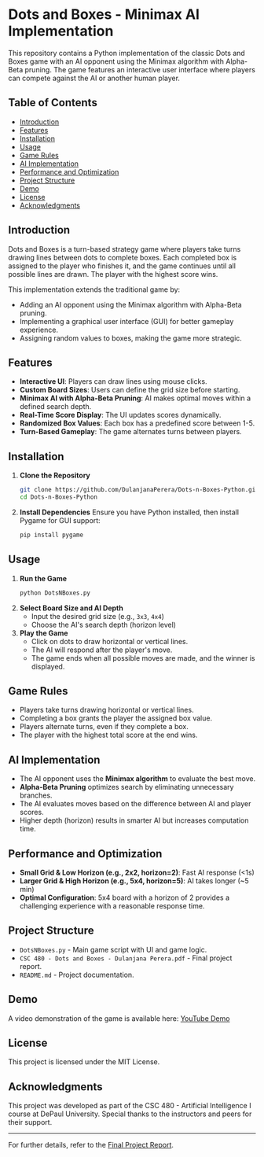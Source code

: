 # Dots and Boxes - Minimax AI Implementation

This repository contains a Python implementation of the classic Dots and Boxes game with an AI opponent using the Minimax algorithm with Alpha-Beta pruning. The game features an interactive user interface where players can compete against the AI or another human player.

## Table of Contents

- [Introduction](#introduction)
- [Features](#features)
- [Installation](#installation)
- [Usage](#usage)
- [Game Rules](#game-rules)
- [AI Implementation](#ai-implementation)
- [Performance and Optimization](#performance-and-optimization)
- [Project Structure](#project-structure)
- [Demo](#demo)
- [License](#license)
- [Acknowledgments](#acknowledgments)

## Introduction

Dots and Boxes is a turn-based strategy game where players take turns drawing lines between dots to complete boxes. Each completed box is assigned to the player who finishes it, and the game continues until all possible lines are drawn. The player with the highest score wins.

This implementation extends the traditional game by:
- Adding an AI opponent using the Minimax algorithm with Alpha-Beta pruning.
- Implementing a graphical user interface (GUI) for better gameplay experience.
- Assigning random values to boxes, making the game more strategic.

## Features

- **Interactive UI**: Players can draw lines using mouse clicks.
- **Custom Board Sizes**: Users can define the grid size before starting.
- **Minimax AI with Alpha-Beta Pruning**: AI makes optimal moves within a defined search depth.
- **Real-Time Score Display**: The UI updates scores dynamically.
- **Randomized Box Values**: Each box has a predefined score between 1-5.
- **Turn-Based Gameplay**: The game alternates turns between players.

## Installation

1. **Clone the Repository**
   ```bash
   git clone https://github.com/DulanjanaPerera/Dots-n-Boxes-Python.git
   cd Dots-n-Boxes-Python
   ```
2. **Install Dependencies**
   Ensure you have Python installed, then install Pygame for GUI support:
   ```bash
   pip install pygame
   ```

## Usage

1. **Run the Game**
   ```bash
   python DotsNBoxes.py
   ```
2. **Select Board Size and AI Depth**
   - Input the desired grid size (e.g., `3x3`, `4x4`)
   - Choose the AI's search depth (horizon level)
3. **Play the Game**
   - Click on dots to draw horizontal or vertical lines.
   - The AI will respond after the player's move.
   - The game ends when all possible moves are made, and the winner is displayed.

## Game Rules

- Players take turns drawing horizontal or vertical lines.
- Completing a box grants the player the assigned box value.
- Players alternate turns, even if they complete a box.
- The player with the highest total score at the end wins.

## AI Implementation

- The AI opponent uses the **Minimax algorithm** to evaluate the best move.
- **Alpha-Beta Pruning** optimizes search by eliminating unnecessary branches.
- The AI evaluates moves based on the difference between AI and player scores.
- Higher depth (horizon) results in smarter AI but increases computation time.

## Performance and Optimization

- **Small Grid & Low Horizon (e.g., 2x2, horizon=2)**: Fast AI response (<1s)
- **Larger Grid & High Horizon (e.g., 5x4, horizon=5)**: AI takes longer (~5 min)
- **Optimal Configuration**: 5x4 board with a horizon of 2 provides a challenging experience with a reasonable response time.

## Project Structure

- `DotsNBoxes.py` - Main game script with UI and game logic.
- `CSC 480 - Dots and Boxes - Dulanjana Perera.pdf` - Final project report.
- `README.md` - Project documentation.

## Demo

A video demonstration of the game is available here:
[YouTube Demo](https://youtu.be/Z39b-9fmVRo)

## License

This project is licensed under the MIT License.

## Acknowledgments

This project was developed as part of the CSC 480 - Artificial Intelligence I course at DePaul University. Special thanks to the instructors and peers for their support.

---

For further details, refer to the [Final Project Report](CSC%20480%20-%20Dots%20and%20Boxes%20-%20Dulanjana%20Perera.pdf).

